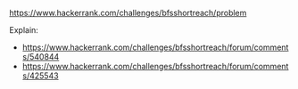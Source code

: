 https://www.hackerrank.com/challenges/bfsshortreach/problem

Explain:
- https://www.hackerrank.com/challenges/bfsshortreach/forum/comments/540844
- https://www.hackerrank.com/challenges/bfsshortreach/forum/comments/425543
